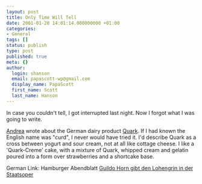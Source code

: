 ```yaml
---
layout: post
title: Only Time Will Tell
date: 2001-01-28 14:01:14.000000000 +01:00
categories:
- General
tags: []
status: publish
type: post
published: true
meta: {}
author:
  login: shanson
  email: papascott-wp@gmail.com
  display_name: PapaScott
  first_name: Scott
  last_name: Hanson
---
```

<p>In case you couldn't tell, I got interrupted last night. Now I forgot what I was going to write.</p>
<p><a href="http://andrea.editthispage.com">Andrea</a> wrote about the German dairy product <a href="http://andrea.editthispage.com/2001/01/27">Quark</a>. If I had known the English name was "curd", I never would have tried it. I'd describe Quark as a cross between yogurt and sour cream, not at all like cottage cheese. I like a 'Quark-Creme' cake, with a mixture of Quark, whipped cream and gelatin poured into a form over strawberries and a shortcake base. </p>
<p>German Link: Hamburger Abendblatt <a href="http://www.abendblatt.de/contents/ha/news/lokales/html/270101/1327FUS7.HTM">Guildo Horn gibt den Lohengrin in der Staatsoper</a></p>
